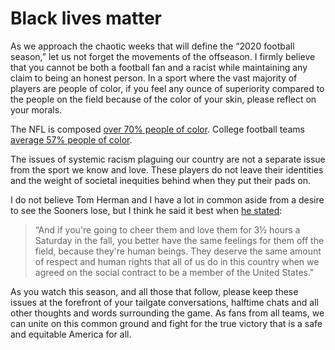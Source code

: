 # Black lives matter

As we approach the chaotic weeks that will define the 
“2020 football season,” let us not forget the movements 
of the offseason. I firmly believe that you cannot be both 
a football fan and a racist while maintaining any claim to 
being an honest person. In a sport where the vast majority 
of players are people of color, if you feel any ounce of 
superiority compared to the people on the field because of 
the color of your skin, please reflect on your morals. 

The NFL is composed [over 70% people of color](https://qz.com/1287915/the-nfls-racial-makeup-explains-much-of-its-national-anthem-problems/). 
College football teams [average 57% people of color](https://time.com/4110443/college-football-race-problem/). 

The issues of systemic racism plaguing our country are not a 
separate issue from the sport we know and love. These players 
do not leave their identities and the weight of societal 
inequities behind when they put their pads on. 

I do not 
believe Tom Herman and I have a lot in common aside from a 
desire to see the Sooners lose, but I think he said it best 
when [he stated](https://www.espn.com/college-football/story/_/id/29269030/longhorns-coach-tom-herman-join-protests-george-floyd-death):
>“And if you're going to cheer them and love them for 3½ 
hours a Saturday in the fall, you better have the same 
feelings for them off the field, because they're human 
beings. They deserve the same amount of respect and human 
rights that all of us do in this country when we agreed on 
the social contract to be a member of the United States." 

As you watch this season, and all those that follow, 
please keep these issues at the forefront of your tailgate 
conversations, halftime chats and all other thoughts and words surrounding 
the game. As fans from all teams, we can unite on this common 
ground and fight for the true victory that is a safe and 
equitable America for all.
